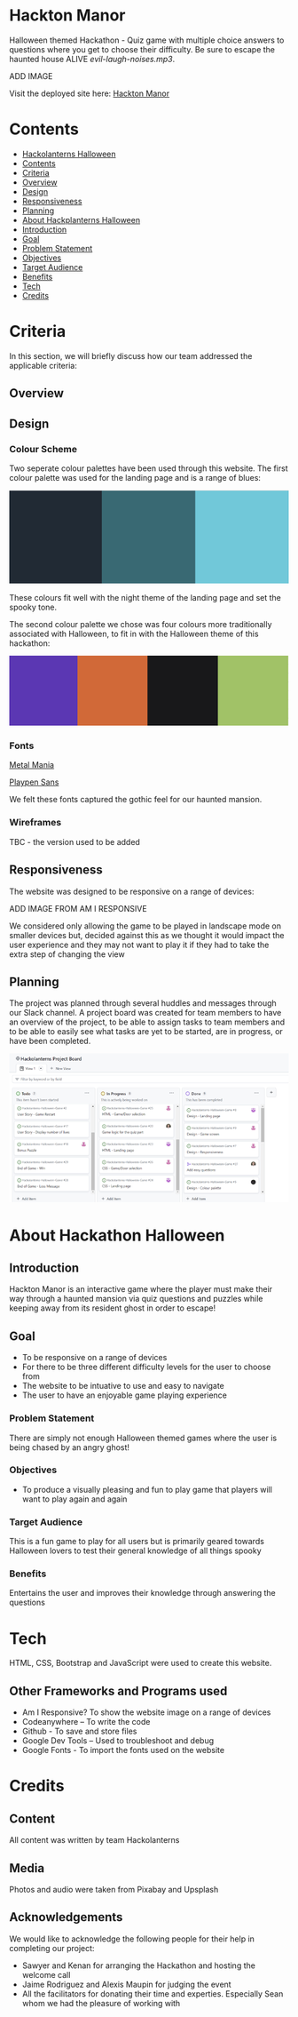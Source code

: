# Hackton Manor
Halloween themed Hackathon - Quiz game with multiple choice answers to questions where you get to choose their
difficulty. Be sure to escape the haunted house ALIVE *evil-laugh-noises.mp3*.

ADD IMAGE

Visit the deployed site here: [Hackton Manor](https://renaldas0.github.io/Hackolanterns-Halloween-Game/)

# Contents

- [Hackolanterns Halloween](#hackolanterns-halloween)
- [Contents](#contents)
- [Criteria](#criteria)
- [Overview](#overview)
- [Design](#design)
- [Responsiveness](#responsiveness)
- [Planning](#planning)
- [About Hackplanterns Halloween](#about-hackolanterns-halloween)
- [Introduction](#introduction)
- [Goal](#goal)
- [Problem Statement](#problem-statement)
- [Objectives](#objectives)
- [Target Audience](#target-audience)
- [Benefits](#benefits)
- [Tech](#tech)
- [Credits](#credits)

# Criteria

In this section, we will briefly discuss how our team addressed the applicable criteria:

## Overview

## Design

### Colour Scheme

Two seperate colour palettes have been used through this website. The first colour palette was used for the landing page and is a range of blues:

![blue colour image](assets/images/readme-images/blue-colours.png)

These colours fit well with the night theme of the landing page and set the spooky tone.

The second colour palette we chose was four colours more traditionally associated with Halloween, to fit in with the
Halloween theme of this hackathon:

![halloween colour image](assets/images/readme-images/halloween-colours.png)

### Fonts

[Metal Mania](https://fonts.google.com/specimen/Metal+Mania?query=metal+mania)

[Playpen Sans](https://fonts.google.com/specimen/Playpen+Sans)

We felt these fonts captured the gothic feel for our haunted mansion.

### Wireframes

TBC - the version used to be added

## Responsiveness

The website was designed to be responsive on a range of devices:

ADD IMAGE FROM AM I RESPONSIVE

We considered only allowing the game to be played in landscape mode on smaller devices but, decided against this as we
thought it would impact the user experience and they may not want to play it if they had to take the extra step of
changing the view

## Planning

The project was planned through several huddles and messages through our Slack channel. A project board was created for team members to have an overview of the project, to be able to assign tasks to team members and to be able to easily see what tasks are yet to be started, are in progress, or have been completed.

![screenshot of project board](assets/images/readme-images/project-board.png)

# About Hackathon Halloween

## Introduction

Hackton Manor is an interactive game where the player must make their way through a haunted mansion via quiz questions and puzzles while keeping away from its resident ghost in order to escape!

## Goal

- To be responsive on a range of devices
- For there to be three different difficulty levels for the user to choose from
- The website to be intuative to use and easy to navigate
- The user to have an enjoyable game playing experience

### Problem Statement

There are simply not enough Halloween themed games where the user is being chased by an angry ghost!

### Objectives

- To produce a visually pleasing and fun to play game that players will want to play again and again

### Target Audience

This is a fun game to play for all users but is primarily geared towards Halloween lovers to test their general knowledge of all things spooky

### Benefits

Entertains the user and improves their knowledge through answering the questions

# Tech

HTML, CSS, Bootstrap and JavaScript were used to create this website.

## Other Frameworks and Programs used

- Am I Responsive? To show the website image on a range of devices
- Codeanywhere – To write the code
- Github - To save and store files
- Google Dev Tools – Used to troubleshoot and debug
- Google Fonts - To import the fonts used on the website

# Credits

## Content

All content was written by team Hackolanterns

## Media

Photos and audio were taken from Pixabay and Upsplash

## Acknowledgements

We would like to acknowledge the following people for their help in completing our project:

- Sawyer and Kenan for arranging the Hackathon and hosting the welcome call
- Jaime Rodriguez and Alexis Maupin for judging the event
- All the facilitators for donating their time and experties. Especially Sean whom we had the pleasure of working with
